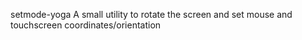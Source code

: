 setmode-yoga 
A small utility to rotate the screen and set mouse and touchscreen coordinates/orientation
